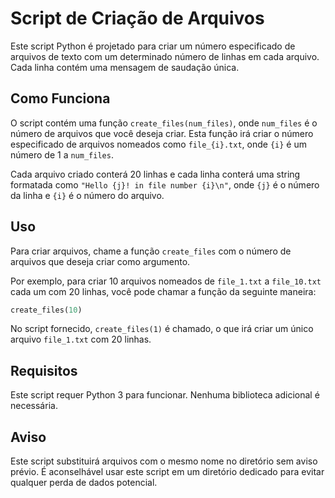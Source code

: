 # Script de Criação de Arquivos

Este script Python é projetado para criar um número especificado de arquivos de texto com um determinado número de linhas em cada arquivo. Cada linha contém uma mensagem de saudação única.

## Como Funciona

O script contém uma função `create_files(num_files)`, onde `num_files` é o número de arquivos que você deseja criar. Esta função irá criar o número especificado de arquivos nomeados como `file_{i}.txt`, onde `{i}` é um número de 1 a `num_files`.

Cada arquivo criado conterá 20 linhas e cada linha conterá uma string formatada como `"Hello {j}! in file number {i}\n"`, onde `{j}` é o número da linha e `{i}` é o número do arquivo.

## Uso

Para criar arquivos, chame a função `create_files` com o número de arquivos que deseja criar como argumento.

Por exemplo, para criar 10 arquivos nomeados de `file_1.txt` a `file_10.txt` cada um com 20 linhas, você pode chamar a função da seguinte maneira:

```python
create_files(10)
```

No script fornecido, `create_files(1)` é chamado, o que irá criar um único arquivo `file_1.txt` com 20 linhas.

## Requisitos

Este script requer Python 3 para funcionar. Nenhuma biblioteca adicional é necessária.

## Aviso

Este script substituirá arquivos com o mesmo nome no diretório sem aviso prévio. É aconselhável usar este script em um diretório dedicado para evitar qualquer perda de dados potencial.
